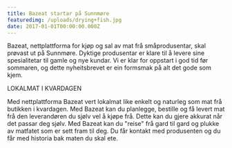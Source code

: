 ```yaml
---
title: Bazeat startar på Sunnmøre
featuredimg: /uploads/drying+fish.jpg
date: 2017-01-01T00:00:00.000Z
---
```

Bazeat, nettplattforma for kjøp og sal av mat frå småprodusentar, skal prøvast ut på Sunnmøre. Dyktige produsentar er klare til å levere sine spesialitetar til gamle og nye kundar. Vi er klar for oppstart i god tid før sommaren, og dette nyheitsbrevet er ein formsmak på alt det gode som kjem.



LOKALMAT I KVARDAGEN

Med nettplattforma Bazeat vert lokalmat like enkelt og naturleg som mat frå butikken i kvardagen. Med Bazeat kan du planlegge, bestille og få levert mat frå den leverandøren du sjølv vel å kjøpe frå. Dette kan du gjere akkurat når det passar deg sjølv. Med Bazeat kan du "reise" frå  gard til gard  og plukke av  matfatet som er sett fram til deg. Du får kontakt med produsenten og du får med historia bak maten du skal ete.
